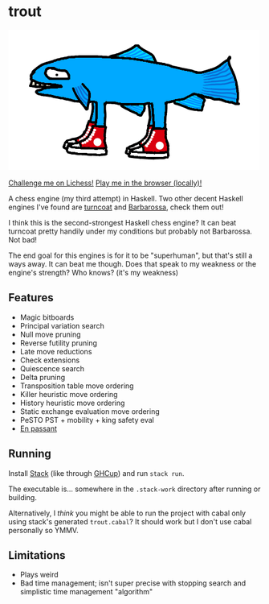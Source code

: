 # trout

![](trout.png)

[Challenge me on Lichess!](https://lichess.org/@/TroutBot)
[Play me in the browser (locally)!](https://osrepnay.github.io/trout-web/)

A chess engine (my third attempt) in Haskell.
Two other decent Haskell engines I've found are [turncoat](https://github.com/albertprz/turncoat) and [Barbarossa](https://github.com/nionita/Barbarossa), check them out!

I think this is the second-strongest Haskell chess engine?
It can beat turncoat pretty handily under my conditions but probably not Barbarossa.
Not bad!

The end goal for this engines is for it to be "superhuman", but that's still a ways away.
It can beat me though.
Does that speak to my weakness or the engine's strength? Who knows? (it's my weakness)

## Features

- Magic bitboards
- Principal variation search
- Null move pruning
- Reverse futility pruning
- Late move reductions
- Check extensions
- Quiescence search
- Delta pruning
- Transposition table move ordering
- Killer heuristic move ordering
- History heuristic move ordering
- Static exchange evaluation move ordering
- PeSTO PST + mobility + king safety eval
- [En passant](https://en.wikipedia.org/wiki/En_passant)

## Running

Install [Stack](https://docs.haskellstack.org/en/stable/) (like through [GHCup](https://www.haskell.org/ghcup/)) and run `stack run`.

The executable is... somewhere in the `.stack-work` directory after running or building.

Alternatively, I *think* you might be able to run the project with cabal only using stack's generated `trout.cabal`?
It should work but I don't use cabal personally so YMMV.

## Limitations

- Plays weird
- Bad time management; isn't super precise with stopping search and simplistic time management "algorithm"
